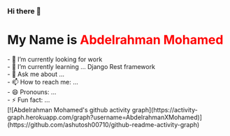 ### Hi there 👋
<h1>
 My Name is <span id="typed" style="color:red;">Abdelrahman Mohamed</span> 
</h1>
- 🔭 I’m currently looking for work <br>
- 🌱 I’m currently learning ... Django Rest framework <br>
- 💬 Ask me about ... <br>
- 📫 How to reach me: ... <br>
- 😄 Pronouns: ... <br>
- ⚡ Fun fact: ... <br>
[![Abdelrahman Mohamed's github activity graph](https://activity-graph.herokuapp.com/graph?username=AbdelrahmanXMohamed)](https://github.com/ashutosh00710/github-readme-activity-graph)<!--
**AbdelrahmanXMohamed/AbdelrahmanXMohamed** is a ✨ _special_ ✨ repository because its `README.md` (this file) appears on your GitHub profile.

Here are some ideas to get you started:
<script src="https://cdn.jsdelivr.net/npm/typed.js@2.0.12"></script>
<script>
    var typed = new Typed('#typed', {
    strings: ['Abdelrahman Mohamed'],
    typeSpeed: 40,
    backSpeed: 0,
  });
  </script>
- 🔭 I’m currently working on ...
- 🌱 I’m currently learning ...
- 👯 I’m looking to collaborate on ...
- 🤔 I’m looking for help with ...
- 💬 Ask me about ...
- 📫 How to reach me: ...
- 😄 Pronouns: ...
- ⚡ Fun fact: ...
-->
